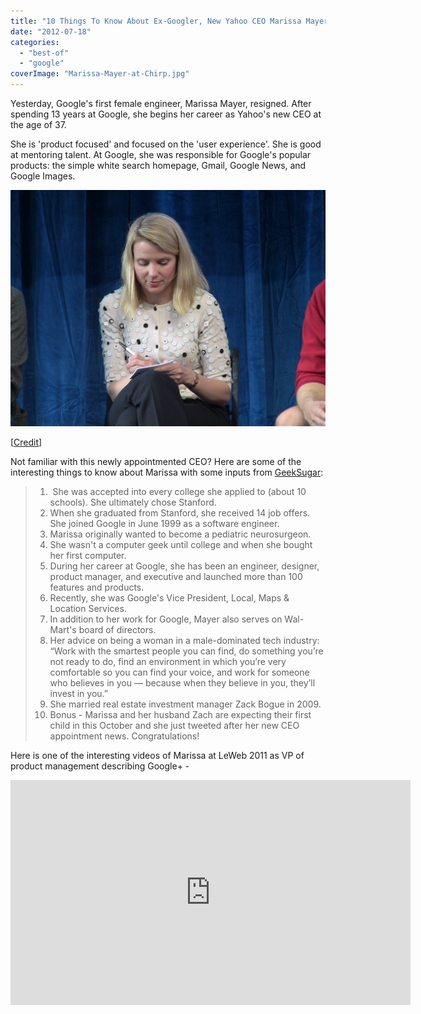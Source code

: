 ```yaml
---
title: "10 Things To Know About Ex-Googler, New Yahoo CEO Marissa Mayer"
date: "2012-07-18"
categories: 
  - "best-of"
  - "google"
coverImage: "Marissa-Mayer-at-Chirp.jpg"
---
```


Yesterday, Google's first female engineer, Marissa Mayer, resigned. After spending 13 years at Google, she begins her career as Yahoo's new CEO at the age of 37.

She is 'product focused' and focused on the 'user experience'. She is good at mentoring talent. At Google, she was responsible for Google's popular products: the simple white search homepage, Gmail, Google News, and Google Images.

[![](images/Marissa-Mayer-at-Chirp.jpg "Marissa Mayer at Chirp")](http://iCosmoGeek.com/wp-content/uploads/2012/07/Marissa-Mayer-at-Chirp.jpg)

\[[Credit](http://www.flickr.com/photos/jolieodell/4524497781/sizes/l/in/photostream/)\]

Not familiar with this newly appointmented CEO? Here are some of the interesting things to know about Marissa with some inputs from [GeekSugar](http://www.geeksugar.com/Facts-About-Marissa-Mayer-Yahoo-CEO-24016600):

> 1.  She was accepted into every college she applied to (about 10 schools). She ultimately chose Stanford.
> 2. When she graduated from Stanford, she received 14 job offers. She joined Google in June 1999 as a software engineer.
> 3. Marissa originally wanted to become a pediatric neurosurgeon.
> 4. She wasn't a computer geek until college and when she bought her first computer.
> 5. During her career at Google, she has been an engineer, designer, product manager, and executive and launched more than 100 features and products.
> 6. Recently, she was Google's Vice President, Local, Maps & Location Services.
> 7. In addition to her work for Google, Mayer also serves on Wal-Mart's board of directors.
> 8. Her advice on being a woman in a male-dominated tech industry: “Work with the smartest people you can find, do something you’re not ready to do, find an environment in which you’re very comfortable so you can find your voice, and work for someone who believes in you — because when they believe in you, they’ll invest in you.”
> 9. She married real estate investment manager Zack Bogue in 2009.
> 10. Bonus - Marissa and her husband Zach are expecting their first child in this October and she just tweeted after her new CEO appointment news. Congratulations!

Here is one of the interesting videos of Marissa at LeWeb 2011 as VP of product management describing Google+ -

<iframe src="http://www.youtube.com/embed/tIYfnMx8CMM" frameborder="0" width="640" height="360"></iframe>
